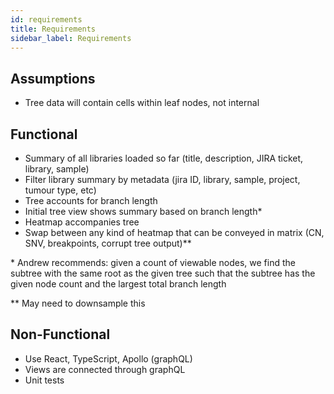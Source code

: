 ```yaml
---
id: requirements
title: Requirements
sidebar_label: Requirements
---
```


## Assumptions

- Tree data will contain cells within leaf nodes, not internal

## Functional

- Summary of all libraries loaded so far (title, description, JIRA ticket, library, sample)
- Filter library summary by metadata (jira ID, library, sample, project, tumour type, etc)
- Tree accounts for branch length
- Initial tree view shows summary based on branch length\*
- Heatmap accompanies tree
- Swap between any kind of heatmap that can be conveyed in matrix (CN, SNV, breakpoints, corrupt tree output)\*\*

\* Andrew recommends: given a count of viewable nodes, we find the subtree with the same root as the given tree such that the subtree has the given node count and the largest total branch length

\*\* May need to downsample this

## Non-Functional

- Use React, TypeScript, Apollo (graphQL)
- Views are connected through graphQL
- Unit tests
